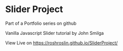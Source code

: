 # Slider Project
Part of a Portfolio series on github

Vanilla Javascript Slider tutorial by John Smilga

View Live on https://roshroslin.github.io/SliderProject/
